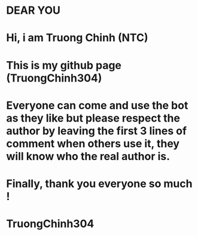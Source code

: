# DEAR YOU  
# Hi, i am Truong Chinh (NTC)
# This is my github page (TruongChinh304)
# Everyone can come and use the bot as they like but please respect the author by leaving the first 3 lines of comment when others use it, they will know who the real author is.
# Finally, thank you everyone so much !

# __TruongChinh304__
